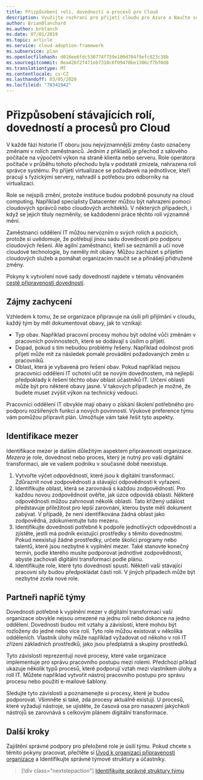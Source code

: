 ```yaml
---
title: Přizpůsobení rolí, dovedností a procesů pro Cloud
description: Využijte rozhraní pro přijetí cloudu pro Azure a Naučte se přizpůsobovat stávající role, dovednosti a procesy, když vaše organizace provede přechod do cloud computingu.
author: BrianBlanchard
ms.author: brblanch
ms.date: 07/01/2019
ms.topic: article
ms.service: cloud-adoption-framework
ms.subservice: plan
ms.openlocfilehash: d016ee6fdc530774f759e100d704f9efc023c38b
ms.sourcegitcommit: 0ea426f2f471eb7310c6f09478be1306cf7bf0d8
ms.translationtype: MT
ms.contentlocale: cs-CZ
ms.lasthandoff: 03/05/2020
ms.locfileid: "78341942"
---
```

# <a name="adapt-existing-roles-skills-and-processes-for-the-cloud"></a>Přizpůsobení stávajících rolí, dovedností a procesů pro Cloud

V každé fázi historie IT oboru jsou nejvýznamnější změny často označeny změnami v rolích zaměstnanců. Jedním z příkladů je přechod z sálového počítače na výpočetní výkon na straně klienta nebo serveru. Role operátora počítače v průběhu tohoto přechodu byla v podstatě zmizela, nahrazena rolí správce systému. Po přijetí virtualizace se požadavek na jednotlivce, kteří pracují s fyzickými servery, nahradil s potřebou pro odborníky na virtualizaci.

Role se nejspíš změní, protože instituce budou podobně posunuty na cloud computing. Například specialisty Datacenter můžou být nahrazeni pomocí cloudových správců nebo cloudových architektů. V některých případech, i když se jejich tituly nezměnily, se každodenní práce těchto rolí významně mění.

Zaměstnanci oddělení IT můžou nervózním o svých rolích a pozicích, protože si uvědomuje, že potřebují jinou sadu dovedností pro podporu cloudových řešení. Ale agilní zaměstnanci, kteří se seznámili a učí nové cloudové technologie, by neměly mít obavy. Můžou zacházet s přijetím cloudových služeb a pomáhat organizacím naučit se a přinášejí přidružené změny.

Pokyny k vytvoření nové sady dovedností najdete v tématu věnovaném [cestě připravenosti dovedností](./suggested-skills.md).

## <a name="capture-concerns"></a>Zájmy zachycení

Vzhledem k tomu, že se organizace připravuje na úsilí při přijímání v cloudu, každý tým by měl dokumentovat obavy, jak to vznikají:

- Typ obav. Například pracovní procesy mohou být odolné vůči změnám v pracovních povinnostech, které se dodávají s úsilím o přijetí.
- Dopad, pokud s tím nebudou problémy řešeny. Například odolnost proti přijetí může mít za následek pomalé provádění požadovaných změn u pracovníků.
- Oblast, která je vybavená pro řešení obav. Pokud například nejsou pracovníci oddělení IT ochotní učit se novým dovednostem, má nejlepší předpoklady k řešení těchto obav oblast účastníků IT. Určení oblasti může být pro některé obavy jasné. V takových případech je možné, že budete muset zvýšit výkon na technický vedoucí.

Pracovníci oddělení IT obvykle mají obavy o získání školení potřebného pro podporu rozšířených funkcí a nových povinností. Výukové preference týmu vám pomůžou připravit plán. Umožňuje vám také řešit tyto aspekty.

## <a name="identify-gaps"></a>Identifikace mezer

Identifikace mezer je dalším důležitým aspektem připravenosti organizace. _Mezera_ je role, dovednost nebo proces, který je nutný pro vaši digitální transformaci, ale ve vašem podniku v současné době neexistuje.

1. Vytvořte výčet odpovědností, které jsou k digitální transformaci. Zdůraznit nové zodpovědnosti a stávající odpovědnosti k vyřazení.
1. Identifikujte oblast, která se zarovnává s každou zodpovědností. Pro každou novou zodpovědnost ověřte, jak úzce odpovídá oblasti. Některé odpovědnosti můžou zahrnovat několik oblastí. Tato křížený událost představuje příležitost pro lepší zarovnání, kterou byste měli dokument zabývat. V případě, že není identifikována žádná oblast jako zodpovědná, zdokumentujte tuto mezeru.
1. Identifikujte dovednosti potřebné k podpoře jednotlivých odpovědností a zjistěte, jestli má podnik existující prostředky s těmito dovednostmi. Pokud neexistují žádné prostředky, určete školicí programy nebo talentů, které jsou nezbytné k vyplnění mezer. Také stanovte konečný termín, podle kterého musíte podporovat jednotlivé zodpovědnosti, abyste zachovali digitální transformaci podle plánu.
1. Identifikujte role, které tyto dovednosti spustí. Někteří vaši stávající pracovní síly budou předpokládat části rolí. V jiných případech může být nezbytné zcela nové role.

## <a name="partner-across-teams"></a>Partneři napříč týmy

Dovednosti potřebné k vyplnění mezer v digitální transformaci vaší organizace obvykle nejsou omezené na jednu roli nebo dokonce na jedno oddělení. Dovednosti budou mít vztahy a závislosti, které mohou být rozloženy do jedné nebo více rolí. Tyto role můžou existovat v několika odděleních. Vlastník úlohy může například vyžadovat od někoho v roli IT zřízení základních prostředků, jako jsou předplatná a skupiny prostředků.

Tyto závislosti reprezentují nové procesy, které vaše organizace implementuje pro správu pracovního postupu mezi rolemi. Předchozí příklad ukazuje několik typů procesů, které podporují vztah mezi vlastníkem úlohy a rolí IT. Můžete například vytvořit nástroj pracovního postupu pro správu procesu nebo použití e-mailové šablony.

Sledujte tyto závislosti a poznamenejte si procesy, které je budou podporovat. Všimněte si také, zda procesy aktuálně existují. U procesů, které vyžadují nástroje, se ujistěte, že časová osa pro nasazení jakýchkoli nástrojů se zarovnává s celkovým plánem digitální transformace.

## <a name="next-steps"></a>Další kroky

Zajištění správné podpory pro přeložené role je úsilí týmu. Pokud chcete s těmito pokyny pracovat, přečtěte si [Úvod k organizaci připravenosti organizace](../organize/index.md) a Identifikujte správné týmové struktury a účastníky.

> [!div class="nextstepaction"]
> [Identifikujte správné struktury týmu](../organize/index.md)

